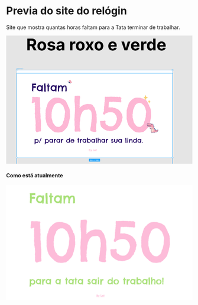 # Previa do site do relógin

Site que mostra quantas horas faltam para a Tata terminar de trabalhar.

![Previa do site do relógio que mostra quantas horas faltam para a tata terminar de trabalhar](./src/assets/previa.png)


#### Como está atualmente

![Como o site está atualmente](./src/assets/10fev.png)
